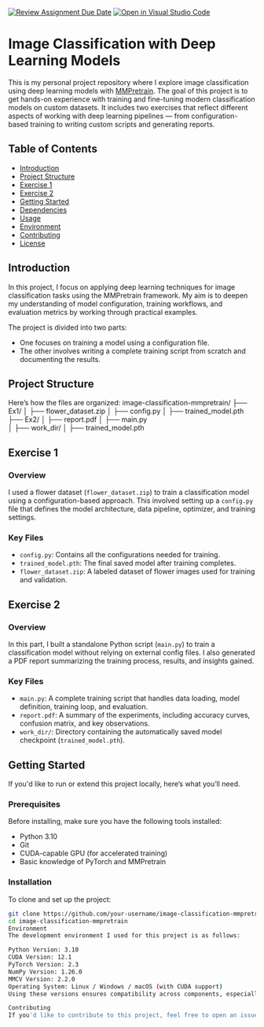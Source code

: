 [![Review Assignment Due Date](https://classroom.github.com/assets/deadline-readme-button-22041afd0340ce965d47ae6ef1cefeee28c7c493a6346c4f15d667ab976d596c.svg)](https://classroom.github.com/a/VkJVVOAn)
[![Open in Visual Studio Code](https://classroom.github.com/assets/open-in-vscode-2e0aaae1b6195c2367325f4f02e2d04e9abb55f0b24a779b69b11b9e10269abc.svg)](https://classroom.github.com/online_ide?assignment_repo_id=19516896&assignment_repo_type=AssignmentRepo)
# Image Classification with Deep Learning Models

This is my personal project repository where I explore image classification using deep learning models with [MMPretrain](https://github.com/open-mmlab/mmpretrain). The goal of this project is to get hands-on experience with training and fine-tuning modern classification models on custom datasets. It includes two exercises that reflect different aspects of working with deep learning pipelines — from configuration-based training to writing custom scripts and generating reports.

## Table of Contents
- [Introduction](#introduction)
- [Project Structure](#project-structure)
- [Exercise 1](#exercise-1)
- [Exercise 2](#exercise-2)
- [Getting Started](#getting-started)
- [Dependencies](#dependencies)
- [Usage](#usage)
- [Environment](#environment)
- [Contributing](#contributing)
- [License](#license)

## Introduction

In this project, I focus on applying deep learning techniques for image classification tasks using the MMPretrain framework. My aim is to deepen my understanding of model configuration, training workflows, and evaluation metrics by working through practical examples.

The project is divided into two parts:
- One focuses on training a model using a configuration file.
- The other involves writing a complete training script from scratch and documenting the results.

## Project Structure

Here’s how the files are organized:
image-classification-mmpretrain/
├── Ex1/
│   ├── flower_dataset.zip
│   ├── config.py
│   ├── trained_model.pth
├── Ex2/
│   ├── report.pdf
│   ├── main.py  
│   ├── work_dir/
│       ├── trained_model.pth
## Exercise 1

### Overview

I used a flower dataset (`flower_dataset.zip`) to train a classification model using a configuration-based approach. This involved setting up a `config.py` file that defines the model architecture, data pipeline, optimizer, and training settings.

### Key Files

- `config.py`: Contains all the configurations needed for training.
- `trained_model.pth`: The final saved model after training completes.
- `flower_dataset.zip`: A labeled dataset of flower images used for training and validation.

## Exercise 2

### Overview

In this part, I built a standalone Python script (`main.py`) to train a classification model without relying on external config files. I also generated a PDF report summarizing the training process, results, and insights gained.

### Key Files

- `main.py`: A complete training script that handles data loading, model definition, training loop, and evaluation.
- `report.pdf`: A summary of the experiments, including accuracy curves, confusion matrix, and key observations.
- `work_dir/`: Directory containing the automatically saved model checkpoint (`trained_model.pth`).

## Getting Started

If you'd like to run or extend this project locally, here’s what you’ll need.

### Prerequisites

Before installing, make sure you have the following tools installed:
- Python 3.10
- Git
- CUDA-capable GPU (for accelerated training)
- Basic knowledge of PyTorch and MMPretrain

### Installation

To clone and set up the project:

```bash
git clone https://github.com/your-username/image-classification-mmpretrain.git
cd image-classification-mmpretrain
Environment
The development environment I used for this project is as follows:

Python Version: 3.10
CUDA Version: 12.1
PyTorch Version: 2.3
NumPy Version: 1.26.0
MMCV Version: 2.2.0
Operating System: Linux / Windows / macOS (with CUDA support)
Using these versions ensures compatibility across components, especially between MMPretrain, MMCV, and PyTorch.

Contributing
If you'd like to contribute to this project, feel free to open an issue or submit a pull request. I welcome improvements to the code, documentation, and training strategies.
